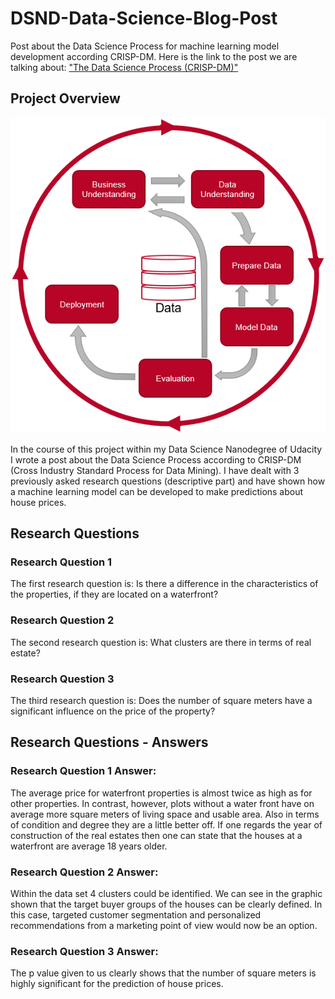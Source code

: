 [//]: # (Image References)

[image1]: ./images/CRISP_DM.png "CRISP-DM"



# DSND-Data-Science-Blog-Post
Post about the Data Science Process for machine learning model development according CRISP-DM.
Here is the link to the post we are talking about: ["The Data Science Process (CRISP-DM)"](https://michael-fuchs-python.netlify.app/2020/08/21/the-data-science-process-crisp-dm/)


## Project Overview

![CRISP-DM][image1]

In the course of this project within my Data Science Nanodegree of Udacity I wrote a post about the Data Science Process according to CRISP-DM (Cross Industry Standard Process for Data Mining).
I have dealt with 3 previously asked research questions (descriptive part) and have shown how a machine learning model can be developed to make predictions about house prices. 

## Research Questions

### Research Question 1
The first research question is:
Is there a difference in the characteristics of the properties, if they are located on a waterfront?

### Research Question 2
The second research question is:
What clusters are there in terms of real estate?

### Research Question 3
The third research question is:
Does the number of square meters have a significant influence on the price of the property?


## Research Questions - Answers

### Research Question 1 Answer:

The average price for waterfront properties is almost twice as high as for other properties.
In contrast, however, plots without a water front have on average more square meters of living space and usable area. Also in terms of condition and degree they are a little better off.
If one regards the year of construction of the real estates then one can state that the houses at a waterfront are average 18 years older.

### Research Question 2 Answer:
Within the data set 4 clusters could be identified. We can see in the graphic shown that the target buyer groups of the houses can be clearly defined. In this case, targeted customer segmentation and personalized recommendations from a marketing point of view would now be an option.

### Research Question 3 Answer:
The p value given to us clearly shows that the number of square meters is highly significant for the prediction of house prices.


















